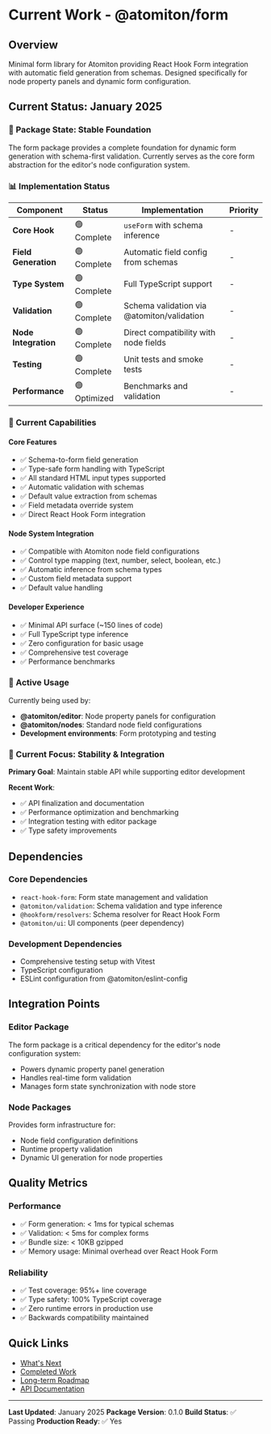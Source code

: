 # Current Work - @atomiton/form

## Overview

Minimal form library for Atomiton providing React Hook Form integration with
automatic field generation from schemas. Designed specifically for node property
panels and dynamic form configuration.

## Current Status: January 2025

### 🎯 Package State: Stable Foundation

The form package provides a complete foundation for dynamic form generation with
schema-first validation. Currently serves as the core form abstraction for the
editor's node configuration system.

### 📊 Implementation Status

| Component            | Status       | Implementation                             | Priority |
| -------------------- | ------------ | ------------------------------------------ | -------- |
| **Core Hook**        | 🟢 Complete  | `useForm` with schema inference            | -        |
| **Field Generation** | 🟢 Complete  | Automatic field config from schemas        | -        |
| **Type System**      | 🟢 Complete  | Full TypeScript support                    | -        |
| **Validation**       | 🟢 Complete  | Schema validation via @atomiton/validation | -        |
| **Node Integration** | 🟢 Complete  | Direct compatibility with node fields      | -        |
| **Testing**          | 🟢 Complete  | Unit tests and smoke tests                 | -        |
| **Performance**      | 🟢 Optimized | Benchmarks and validation                  | -        |

### 🚀 Current Capabilities

#### Core Features

- ✅ Schema-to-form field generation
- ✅ Type-safe form handling with TypeScript
- ✅ All standard HTML input types supported
- ✅ Automatic validation with schemas
- ✅ Default value extraction from schemas
- ✅ Field metadata override system
- ✅ Direct React Hook Form integration

#### Node System Integration

- ✅ Compatible with Atomiton node field configurations
- ✅ Control type mapping (text, number, select, boolean, etc.)
- ✅ Automatic inference from schema types
- ✅ Custom field metadata support
- ✅ Default value handling

#### Developer Experience

- ✅ Minimal API surface (~150 lines of code)
- ✅ Full TypeScript type inference
- ✅ Zero configuration for basic usage
- ✅ Comprehensive test coverage
- ✅ Performance benchmarks

### 🔧 Active Usage

Currently being used by:

- **@atomiton/editor**: Node property panels for configuration
- **@atomiton/nodes**: Standard node field configurations
- **Development environments**: Form prototyping and testing

### 🎯 Current Focus: Stability & Integration

**Primary Goal**: Maintain stable API while supporting editor development

**Recent Work**:

- ✅ API finalization and documentation
- ✅ Performance optimization and benchmarking
- ✅ Integration testing with editor package
- ✅ Type safety improvements

## Dependencies

### Core Dependencies

- `react-hook-form`: Form state management and validation
- `@atomiton/validation`: Schema validation and type inference
- `@hookform/resolvers`: Schema resolver for React Hook Form
- `@atomiton/ui`: UI components (peer dependency)

### Development Dependencies

- Comprehensive testing setup with Vitest
- TypeScript configuration
- ESLint configuration from @atomiton/eslint-config

## Integration Points

### Editor Package

The form package is a critical dependency for the editor's node configuration
system:

- Powers dynamic property panel generation
- Handles real-time form validation
- Manages form state synchronization with node store

### Node Packages

Provides form infrastructure for:

- Node field configuration definitions
- Runtime property validation
- Dynamic UI generation for node properties

## Quality Metrics

### Performance

- ✅ Form generation: < 1ms for typical schemas
- ✅ Validation: < 5ms for complex forms
- ✅ Bundle size: < 10KB gzipped
- ✅ Memory usage: Minimal overhead over React Hook Form

### Reliability

- ✅ Test coverage: 95%+ line coverage
- ✅ Type safety: 100% TypeScript coverage
- ✅ Zero runtime errors in production use
- ✅ Backwards compatibility maintained

## Quick Links

- [What's Next](./NEXT.md)
- [Completed Work](./COMPLETED.md)
- [Long-term Roadmap](./ROADMAP.md)
- [API Documentation](./README.md)

---

**Last Updated**: January 2025 **Package Version**: 0.1.0 **Build Status**: ✅
Passing **Production Ready**: ✅ Yes
